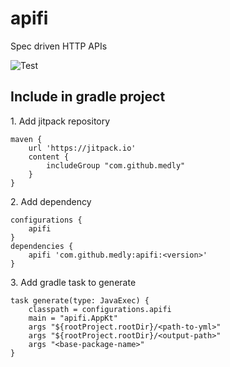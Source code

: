 # apifi
Spec driven HTTP APIs

![Test](https://github.com/medly/apifi/workflows/Test/badge.svg)

## Include in gradle project
1\. Add jitpack repository
```
maven {
    url 'https://jitpack.io'
    content {
        includeGroup "com.github.medly"
    }
}
```
2\. Add dependency
```
configurations {
    apifi
}
dependencies {
    apifi 'com.github.medly:apifi:<version>'
}
```

3\. Add gradle task to generate
```
task generate(type: JavaExec) {
    classpath = configurations.apifi
    main = "apifi.AppKt"
    args "${rootProject.rootDir}/<path-to-yml>"
    args "${rootProject.rootDir}/<output-path>"
    args "<base-package-name>"
}
```